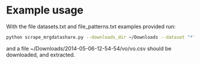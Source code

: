 # Example usage

With the file datasets.txt and file_patterns.txt examples provided run:

```bash
python scrape_mrgdatashare.py --downloads_dir ~/Downloads --dataset "*" --datasets_file datasets.txt --file_pattern "*" --file_patterns_file file_patterns.txt --username USERNAME --password PASSWORD
```

and a file ~/Downloads/2014-05-06-12-54-54/vo/vo.csv should be downloaded, and extracted.

